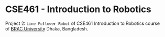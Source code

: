 # CSE461 - Introduction to Robotics

Project 2: `Line Follower Robot` of CSE461 Introduction to Robotics course of [BRAC University](https://www.bracu.ac.bd/) Dhaka, Bangladesh.
